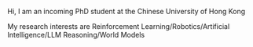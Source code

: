 Hi,
I am an incoming PhD student at the Chinese University of Hong Kong

My research interests are Reinforcement Learning/Robotics/Artificial Intelligence/LLM Reasoning/World Models

<!---
zhouliang-yu/zhouliang-yu is a ✨ special ✨ repository because its `README.md` (this file) appears on your GitHub profile.
You can click the Preview link to take a look at your changes.
--->
